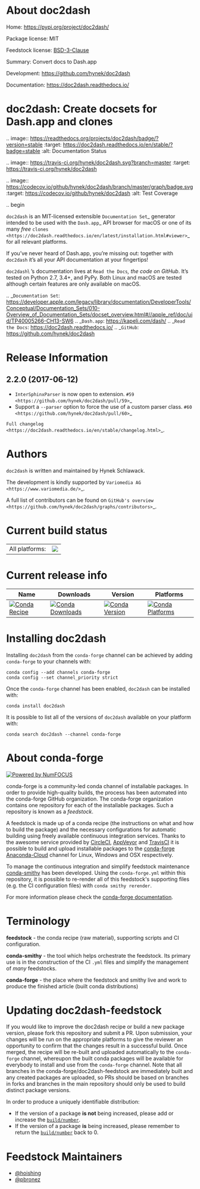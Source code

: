 About doc2dash
==============

Home: https://pypi.org/project/doc2dash/

Package license: MIT

Feedstock license: [BSD-3-Clause](https://github.com/conda-forge/doc2dash-feedstock/blob/master/LICENSE.txt)

Summary: Convert docs to Dash.app

Development: https://github.com/hynek/doc2dash

Documentation: https://doc2dash.readthedocs.io/

doc2dash: Create docsets for Dash.app and clones
================================================

.. image:: https://readthedocs.org/projects/doc2dash/badge/?version=stable
   :target: https://doc2dash.readthedocs.io/en/stable/?badge=stable
   :alt: Documentation Status

.. image:: https://travis-ci.org/hynek/doc2dash.svg?branch=master
   :target: https://travis-ci.org/hynek/doc2dash

.. image:: https://codecov.io/github/hynek/doc2dash/branch/master/graph/badge.svg
  :target: https://codecov.io/github/hynek/doc2dash
  :alt: Test Coverage

.. begin


``doc2dash`` is an MIT-licensed extensible `Documentation Set`_ generator intended to be used with the `Dash.app`_ API browser for macOS or one of its many *free* `clones <https://doc2dash.readthedocs.io/en/latest/installation.html#viewer>`_ for all relevant platforms.

If you’ve never heard of Dash.app, you’re missing out:
together with ``doc2dash`` it’s all your API documentation at your fingertips!

``doc2dash``\ ’s documentation lives at `Read the Docs`_, the code on GitHub_.
It’s tested on Python 2.7, 3.4+, and PyPy.
Both Linux and macOS are tested although certain features are only available on macOS.


.. _`Documentation Set`: https://developer.apple.com/legacy/library/documentation/DeveloperTools/Conceptual/Documentation_Sets/010-Overview_of_Documentation_Sets/docset_overview.html#//apple_ref/doc/uid/TP40005266-CH13-SW6
.. _`Dash.app`: https://kapeli.com/dash/
.. _`Read the Docs`: https://doc2dash.readthedocs.io/
.. _`GitHub`:  https://github.com/hynek/doc2dash


Release Information
===================

2.2.0 (2017-06-12)
------------------

- ``InterSphinxParser`` is now open to extension.
  `#59 <https://github.com/hynek/doc2dash/pull/59>`_
- Support a ``--parser`` option to force the use of a custom parser class.
  `#60 <https://github.com/hynek/doc2dash/pull/60>`_

`Full changelog <https://doc2dash.readthedocs.io/en/stable/changelog.html>`_.

Authors
=======

``doc2dash`` is written and maintained by Hynek Schlawack.

The development is kindly supported by `Variomedia AG <https://www.variomedia.de/>`_.

A full list of contributors can be found on `GitHub's overview <https://github.com/hynek/doc2dash/graphs/contributors>`_.




Current build status
====================


<table><tr><td>All platforms:</td>
    <td>
      <a href="https://dev.azure.com/conda-forge/feedstock-builds/_build/latest?definitionId=3883&branchName=master">
        <img src="https://dev.azure.com/conda-forge/feedstock-builds/_apis/build/status/doc2dash-feedstock?branchName=master">
      </a>
    </td>
  </tr>
</table>

Current release info
====================

| Name | Downloads | Version | Platforms |
| --- | --- | --- | --- |
| [![Conda Recipe](https://img.shields.io/badge/recipe-doc2dash-green.svg)](https://anaconda.org/conda-forge/doc2dash) | [![Conda Downloads](https://img.shields.io/conda/dn/conda-forge/doc2dash.svg)](https://anaconda.org/conda-forge/doc2dash) | [![Conda Version](https://img.shields.io/conda/vn/conda-forge/doc2dash.svg)](https://anaconda.org/conda-forge/doc2dash) | [![Conda Platforms](https://img.shields.io/conda/pn/conda-forge/doc2dash.svg)](https://anaconda.org/conda-forge/doc2dash) |

Installing doc2dash
===================

Installing `doc2dash` from the `conda-forge` channel can be achieved by adding `conda-forge` to your channels with:

```
conda config --add channels conda-forge
conda config --set channel_priority strict
```

Once the `conda-forge` channel has been enabled, `doc2dash` can be installed with:

```
conda install doc2dash
```

It is possible to list all of the versions of `doc2dash` available on your platform with:

```
conda search doc2dash --channel conda-forge
```


About conda-forge
=================

[![Powered by
NumFOCUS](https://img.shields.io/badge/powered%20by-NumFOCUS-orange.svg?style=flat&colorA=E1523D&colorB=007D8A)](https://numfocus.org)

conda-forge is a community-led conda channel of installable packages.
In order to provide high-quality builds, the process has been automated into the
conda-forge GitHub organization. The conda-forge organization contains one repository
for each of the installable packages. Such a repository is known as a *feedstock*.

A feedstock is made up of a conda recipe (the instructions on what and how to build
the package) and the necessary configurations for automatic building using freely
available continuous integration services. Thanks to the awesome service provided by
[CircleCI](https://circleci.com/), [AppVeyor](https://www.appveyor.com/)
and [TravisCI](https://travis-ci.com/) it is possible to build and upload installable
packages to the [conda-forge](https://anaconda.org/conda-forge)
[Anaconda-Cloud](https://anaconda.org/) channel for Linux, Windows and OSX respectively.

To manage the continuous integration and simplify feedstock maintenance
[conda-smithy](https://github.com/conda-forge/conda-smithy) has been developed.
Using the ``conda-forge.yml`` within this repository, it is possible to re-render all of
this feedstock's supporting files (e.g. the CI configuration files) with ``conda smithy rerender``.

For more information please check the [conda-forge documentation](https://conda-forge.org/docs/).

Terminology
===========

**feedstock** - the conda recipe (raw material), supporting scripts and CI configuration.

**conda-smithy** - the tool which helps orchestrate the feedstock.
                   Its primary use is in the construction of the CI ``.yml`` files
                   and simplify the management of *many* feedstocks.

**conda-forge** - the place where the feedstock and smithy live and work to
                  produce the finished article (built conda distributions)


Updating doc2dash-feedstock
===========================

If you would like to improve the doc2dash recipe or build a new
package version, please fork this repository and submit a PR. Upon submission,
your changes will be run on the appropriate platforms to give the reviewer an
opportunity to confirm that the changes result in a successful build. Once
merged, the recipe will be re-built and uploaded automatically to the
`conda-forge` channel, whereupon the built conda packages will be available for
everybody to install and use from the `conda-forge` channel.
Note that all branches in the conda-forge/doc2dash-feedstock are
immediately built and any created packages are uploaded, so PRs should be based
on branches in forks and branches in the main repository should only be used to
build distinct package versions.

In order to produce a uniquely identifiable distribution:
 * If the version of a package **is not** being increased, please add or increase
   the [``build/number``](https://docs.conda.io/projects/conda-build/en/latest/resources/define-metadata.html#build-number-and-string).
 * If the version of a package **is** being increased, please remember to return
   the [``build/number``](https://docs.conda.io/projects/conda-build/en/latest/resources/define-metadata.html#build-number-and-string)
   back to 0.

Feedstock Maintainers
=====================

* [@hoishing](https://github.com/hoishing/)
* [@pbronez](https://github.com/pbronez/)


